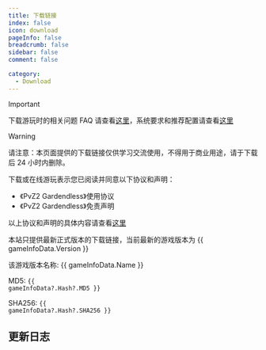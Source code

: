 ```yaml
---
title: 下载链接
index: false
icon: download
pageInfo: false
breadcrumb: false
sidebar: false
comment: false

category:
  - Download
---
```


<script setup>
import axios from 'axios';
import { ref, onBeforeMount } from 'vue'

// const dataFormat = {
//     "Version": "",
//     "InsideVersion": "",
//     "Download": {
//         "Baidu": "",
//         "Pan123": "",
//         "Quark": "",
//         "Github": "",
//         "Onedrive": "",
//         "OnedriveOrigin": ""
//     }
// }

const gameInfoData = ref(null);

onBeforeMount(() => {
  axios.get('/jsons/gameinfo.json').then(res => {
    gameInfoData.value = res.data;
  })
})

</script>

> [!important]
> 下载游玩时的相关问题 FAQ 请查看[这里](../guide/FAQ.md)，系统要求和推荐配置请查看[这里](../guide/requirement.md)

> [!warning]
> 请注意：本页面提供的下载链接仅供学习交流使用，不得用于商业用途，请于下载后 24 小时内删除。
>
> 下载或在线游玩表示您已阅读并同意以下协议和声明：
>
> - 《PvZ2 Gardendless》使用协议
> - 《PvZ2 Gardendless》免责声明
>
> 以上协议和声明的具体内容请查看[这里](../instructions/)

<!-- 当前游戏有两种游玩方式：

- 下载游戏客户端压缩包游玩，仅支持 `Windows 10/11`系统。
- 在线游玩：[点击进入](https://pvz2-test.gaozih.com)

> [!info]
> 由于游戏资源文件较多，在线游玩可能会有加载速度较慢及卡顿现象，若需要快速加载，请选择下载游戏客户端压缩包游玩。 -->

本站只提供最新正式版本的下载链接<span v-if="gameInfoData?.Version">，当前最新的游戏版本为 {{ gameInfoData.Version }}</span>

<span v-if="gameInfoData?.Name">该游戏版本名称: {{ gameInfoData.Name }}</span>

<span v-if="gameInfoData?.Hash?.MD5">MD5: <code>{{ gameInfoData?.Hash?.MD5 }}</code></span>

<span v-if="gameInfoData?.Hash?.SHA256">SHA256: <code>{{ gameInfoData?.Hash?.SHA256 }}</code></span>

## 更新日志

<template v-if="gameInfoData?.NewFeatures">

- <li v-for="(item, index) in gameInfoData.NewFeatures" :key="index">{{ item }}</li>

</template>

<template v-else>暂无</template>

<template v-if="gameInfoData?.Download.Github">

## Github

下载链接：<a :href="gameInfoData.Download.Github">点击进入</a>

</template>

<template v-if="gameInfoData?.Download.Onedrive">

## Onedrive 链接 <Badge text="无需登录" type="info" /><Badge text="高速" type="tip" /><Badge text="海外" type="warning" />

下载链接：<a :href="gameInfoData.Download.Onedrive">点击进入</a>

</template>

<template v-if="gameInfoData?.Download.TmpLink">

## 钛盘链接 <Badge text="无需登录" type="info" /><Badge text="高速" type="tip" />

下载链接：<a :href="gameInfoData.Download.TmpLink">点击进入</a>

</template>

<template v-if="gameInfoData?.Download.Baidu">

## 百度网盘

下载链接：<a :href="gameInfoData.Download.Baidu">点击进入</a>

</template>

<template v-if="gameInfoData?.Download.Pan123">

## 123 网盘

下载链接：<a :href="gameInfoData.Download.Pan123">点击进入</a>

</template>

<template v-if="gameInfoData?.Download.Quark">

## 夸克网盘

下载链接：<a :href="gameInfoData.Download.Quark">点击进入</a>

</template>

<template v-if="gameInfoData?.Download.Mega">

## MEGA 网盘 <Badge text="无需登录" type="info" /><Badge text="高速" type="tip" /><Badge text="海外" type="warning" />

下载链接：<a :href="gameInfoData.Download.Mega">点击进入</a>

</template>

<template v-if="gameInfoData?.Download.Feijipan">

## 小飞机网盘 <Badge text="无需登录" type="info" />

下载链接：<a :href="gameInfoData.Download.Feijipan">点击进入</a>

</template>